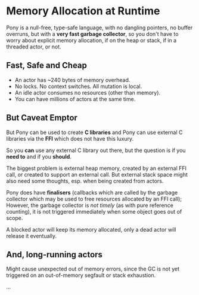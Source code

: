 # Memory Allocation at Runtime

Pony is a null-free, type-safe language, with no dangling pointers, no buffer overruns, but with a **very fast garbage collector**, so you don't have to worry about explicit memory allocation, if on the heap or stack, if in a threaded actor, or not.

## Fast, Safe and Cheap

* An actor has ~240 bytes of memory overhead.
* No locks. No context switches. All mutation is local.
* An idle actor consumes no resources (other than memory).
* You can have millions of actors at the same time.

## But Caveat Emptor

But Pony can be used to create **C libraries** and Pony can use external C libraries via the **FFI** which does not have this luxury.

So you **can** use any external C library out there, but the question is if you **need to** and if you **should**.

The biggest problem is external heap memory, created by an external FFI call, or created to support an external call. But external stack space might also need some thoughts, esp. when being created from actors.

Pony does have **finalisers** (callbacks which are called by the garbage collector which may be used to free resources allocated by an FFI call); However, the garbage collector is _not timely_ (as with pure reference counting), it is not triggered immediately when some object goes out of scope.

A blocked actor will keep its memory allocated, only a dead actor will release it eventually.

## And, long-running actors

Might cause unexpected out of memory errors, since the GC is not yet triggered on an out-of-memory segfault or stack exhaustion.

...
